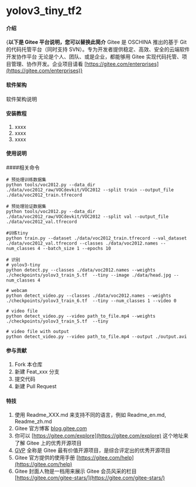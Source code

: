 # yolov3_tiny_tf2

#### 介绍
{**以下是 Gitee 平台说明，您可以替换此简介**
Gitee 是 OSCHINA 推出的基于 Git 的代码托管平台（同时支持 SVN）。专为开发者提供稳定、高效、安全的云端软件开发协作平台
无论是个人、团队、或是企业，都能够用 Gitee 实现代码托管、项目管理、协作开发。企业项目请看 [https://gitee.com/enterprises](https://gitee.com/enterprises)}

#### 软件架构
软件架构说明


#### 安装教程

1.  xxxx
2.  xxxx
3.  xxxx

#### 使用说明

####相关命令

```
# 预处理训练数据集
python tools/voc2012.py --data_dir ./data/voc2012_raw/VOCdevkit/VOC2012 --split train --output_file ./data/voc2012_train.tfrecord

# 预处理验证数据集
python tools/voc2012.py --data_dir ./data/voc2012_raw/VOCdevkit/VOC2012 --split val --output_file ./data/voc2012_val.tfrecord

#训练tiny
python train.py --dataset ./data/voc2012_train.tfrecord --val_dataset ./data/voc2012_val.tfrecord --classes ./data/voc2012.names --num_classes 4 --batch_size 1 --epochs 10

# 识别
# yolov3-tiny
python detect.py --classes ./data/voc2012.names --weights ./checkpoints/yolov3_train_5.tf  --tiny --image ./data/head.jpg --num_classes 4

# webcam
python detect_video.py --classes ./data/voc2012.names --weights ./checkpoints/yolov3_train_6.tf  --tiny --num_classes 1 --video 0

# video file
python detect_video.py --video path_to_file.mp4 --weights ./checkpoints/yolov3_train_5.tf  --tiny

# video file with output
python detect_video.py --video path_to_file.mp4 --output ./output.avi

```

#### 参与贡献

1.  Fork 本仓库
2.  新建 Feat_xxx 分支
3.  提交代码
4.  新建 Pull Request


#### 特技

1.  使用 Readme\_XXX.md 来支持不同的语言，例如 Readme\_en.md, Readme\_zh.md
2.  Gitee 官方博客 [blog.gitee.com](https://blog.gitee.com)
3.  你可以 [https://gitee.com/explore](https://gitee.com/explore) 这个地址来了解 Gitee 上的优秀开源项目
4.  [GVP](https://gitee.com/gvp) 全称是 Gitee 最有价值开源项目，是综合评定出的优秀开源项目
5.  Gitee 官方提供的使用手册 [https://gitee.com/help](https://gitee.com/help)
6.  Gitee 封面人物是一档用来展示 Gitee 会员风采的栏目 [https://gitee.com/gitee-stars/](https://gitee.com/gitee-stars/)
